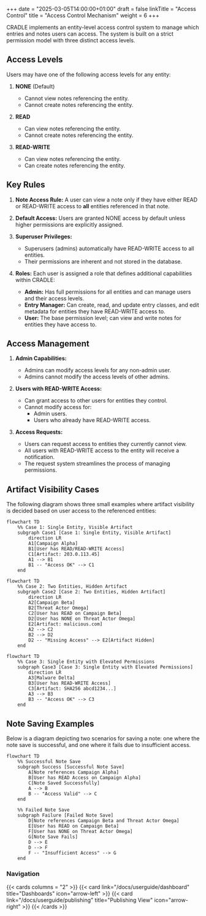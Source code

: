 +++
date = "2025-03-05T14:00:00+01:00"
draft = false
linkTitle = "Access Control"
title = "Access Control Mechanism"
weight = 6
+++

CRADLE implements an entity-level access control system to manage which entries and notes users can access. The system is built on a strict permission model with three distinct access levels.

## Access Levels

Users may have one of the following access levels for any entity:

1. **NONE** (Default)
   - Cannot view notes referencing the entity.
   - Cannot create notes referencing the entity.

2. **READ**
   - Can view notes referencing the entity.
   - Cannot create notes referencing the entity.

3. **READ-WRITE**
   - Can view notes referencing the entity.
   - Can create notes referencing the entity.

## Key Rules

1. **Note Access Rule:**
   A user can view a note only if they have either READ or READ-WRITE access to **all** entities referenced in that note.

2. **Default Access:**
   Users are granted NONE access by default unless higher permissions are explicitly assigned.

3. **Superuser Privileges:**
   - Superusers (admins) automatically have READ-WRITE access to all entities.
   - Their permissions are inherent and not stored in the database.

4. **Roles:**
   Each user is assigned a role that defines additional capabilities within CRADLE:
   - **Admin:** Has full permissions for all entities and can manage users and their access levels.
   - **Entry Manager:** Can create, read, and update entry classes, and edit metadata for entities they have READ-WRITE access to.
   - **User:** The base permission level; can view and write notes for entities they have access to.

## Access Management

1. **Admin Capabilities:**
   - Admins can modify access levels for any non-admin user.
   - Admins cannot modify the access levels of other admins.

2. **Users with READ-WRITE Access:**
   - Can grant access to other users for entities they control.
   - Cannot modify access for:
     - Admin users.
     - Users who already have READ-WRITE access.

3. **Access Requests:**
   - Users can request access to entities they currently cannot view.
   - All users with READ-WRITE access to the entity will receive a notification.
   - The request system streamlines the process of managing permissions.

## Artifact Visibility Cases

The following diagram shows three small examples where artifact visibility is decided based on user access to the referenced entities:

```mermaid
flowchart TD
    %% Case 1: Single Entity, Visible Artifact
    subgraph Case1 [Case 1: Single Entity, Visible Artifact]
        direction LR
        A1[Campaign Alpha]
        B1[User has READ/READ-WRITE Access]
        C1[Artifact: 203.0.113.45]
        A1 --> B1
        B1 -- "Access OK" --> C1
    end
```

```mermaid
flowchart TD
    %% Case 2: Two Entities, Hidden Artifact
    subgraph Case2 [Case 2: Two Entities, Hidden Artifact]
        direction LR
        A2[Campaign Beta]
        B2[Threat Actor Omega]
        C2[User has READ on Campaign Beta]
        D2[User has NONE on Threat Actor Omega]
        E2[Artifact: malicious.com]
        A2 --> C2
        B2 --> D2
        D2 -- "Missing Access" --> E2[Artifact Hidden]
    end
```

```mermaid
flowchart TD
    %% Case 3: Single Entity with Elevated Permissions
    subgraph Case3 [Case 3: Single Entity with Elevated Permissions]
        direction LR
        A3[Malware Delta]
        B3[User has READ-WRITE Access]
        C3[Artifact: SHA256 abcd1234...]
        A3 --> B3
        B3 -- "Access OK" --> C3
    end
```

## Note Saving Examples

Below is a diagram depicting two scenarios for saving a note: one where the note save is successful, and one where it fails due to insufficient access.

```mermaid
flowchart TD
    %% Successful Note Save
    subgraph Success [Successful Note Save]
        A[Note references Campaign Alpha]
        B[User has READ Access on Campaign Alpha]
        C[Note Saved Successfully]
        A --> B
        B -- "Access Valid" --> C
    end

    %% Failed Note Save
    subgraph Failure [Failed Note Save]
        D[Note references Campaign Beta and Threat Actor Omega]
        E[User has READ on Campaign Beta]
        F[User has NONE on Threat Actor Omega]
        G[Note Save Fails]
        D --> E
        D --> F
        F -- "Insufficient Access" --> G
    end
```

### Navigation

{{< cards columns = "2" >}}
  {{< card link="/docs/userguide/dashboard" title="Dashboards" icon="arrow-left" >}}
  {{< card link="/docs/userguide/publishing" title="Publishing View" icon="arrow-right" >}}
{{< /cards >}}
